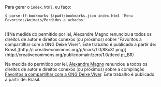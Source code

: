 Para gerar o `index.html`, eu faço:
```console
$ parse-ff-bookmarks $(pwd)/bookmarks.json index.html 'Menu Favoritos/Animais/Perdidos e achados'
```
<br/>
[![Na medida do permitido por lei, Alexandre Magno renunciou a todos os direitos de autor e direitos conexos (ou próximos) sobre "Favoritos a compartilhar com a ONG Deixe Viver". Este trabalho é publicado a partir de: Brasil.](http://i.creativecommons.org/p/mark/1.0/88x31.png)](http://creativecommons.org/publicdomain/zero/1.0/deed.pt_BR)

Na medida do permitido por lei, [Alexandre Magno](http://github.com/alexandre-mbm) renunciou a todos os direitos de autor e direitos conexos (ou próximos) sobre a compilação [Favoritos a compartilhar com a ONG Deixe Viver](http://cadanimal.github.io/bookmarks). Este trabalho é publicado a partir de: Brasil.
